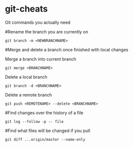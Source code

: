 # git-cheats
Git  commands you actually need

#Rename the branch you are currently on
```
git branch -m <NEWBRANCHNAME> 
```
#Merge and delete a branch once finished with local changes

 Merge a branch into current branch

```
git merge <BRANCHNAME>
```
Delete a local branch
```
git branch -d <BRANCHNAME>
```
Delete a remote branch
```
git push <REMOTENAME> --delete <BRANCHNAME>
```
#Find changes over the history of a file
```
git log --follow -p -- file
```
#Find what files will be changed if you pull
```
git diff ...origin/master --name-only
```
